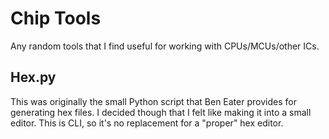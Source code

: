 # Chip Tools

Any random tools that I find useful for working with CPUs/MCUs/other ICs.

## Hex.py
This was originally the small Python script that Ben Eater provides for generating hex files.  I decided though that I felt like making it into a small editor.  This is CLI, so it's no replacement for a "proper" hex editor.